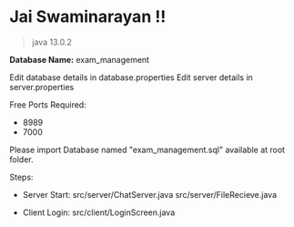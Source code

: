 # Jai Swaminarayan !!

> java 13.0.2

**Database Name:** exam_management

Edit database details in database.properties
Edit server details in server.properties

 
Free Ports Required:
* 8989
* 7000

Please import Database named "exam_management.sql" available at root folder.

Steps:

* Server Start:
	src/server/ChatServer.java
	src/server/FileRecieve.java

* Client Login:
	src/client/LoginScreen.java
